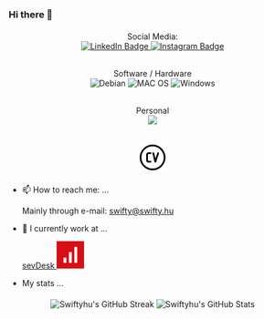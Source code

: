 ### Hi there 👋

<div id="badges" align="center" style="display: block; text-align: center; margin: 20px auto">
 Social Media:
 <br>
 <a href="https://www.linkedin.com/in/swiftyhu">
  <img src="https://img.shields.io/badge/LinkedIn-blue?style=for-the-badge&logo=linkedin&logoColor=white" alt="LinkedIn Badge"/>
 </a>
 <a href="https://www.instagram.com/swifty.hu/">
  <img src="https://img.shields.io/badge/Instagram-E4405F?style=for-the-badge&logo=instagram&logoColor=white" alt="Instagram Badge"/>
 </a>
 <br>
 <br>

 Software / Hardware
 <br>
 <img src="https://img.shields.io/badge/Debian-A81D33?style=for-the-badge&logo=debian&logoColor=white" alt="Debian"/>
 <img src="https://img.shields.io/badge/mac%20os-000000?style=for-the-badge&logo=apple&logoColor=white" alt="MAC OS"/>
 <img src="https://img.shields.io/badge/Windows-0078D6?style=for-the-badge&logo=windows&logoColor=white" alt="Windows"/>
 <br>
 <br>

 Personal
 <br>
 <a href="https://swifty.hu/">
  <img src="https://img.shields.io/website-up-down-green-red/http/swifty.hu.svg">
 </a>  

 <br>
 <a href="http://swifty.hu/pdf/Lajos_GASPAR_CV.pdf">
  <img src=".images/cv.png" style="height: 48px; width: 48px; background-color: white" alt="CV"> 
 </a>
</div>

- 📫 How to reach me: ...

  Mainly through e-mail: swifty@swifty.hu

- 🔭 I currently work at ...

  <a href="https://sevdesk.de">sevDesk <img src=".images/sevdesk.png" style="height: 48px; width: 48px; background-color: white" alt="CV"> 
  </a>

- My stats ...
<div align="center" style="display: block; text-align: center; margin: 20px auto">

![Swiftyhu's GitHub Streak][streak]
![Swiftyhu's GitHub Stats][stats]

</div>

<!--
**Swiftyhu/Swiftyhu** is a ✨ _special_ ✨ repository because its `README.md` (this file) appears on your GitHub profile.

Here are some ideas to get you started:

- 🔭 I’m currently working on ...
- 🌱 I’m currently learning ...
- 👯 I’m looking to collaborate on ...
- 🤔 I’m looking for help with ...
- 💬 Ask me about ...
- 📫 How to reach me: ...
- 😄 Pronouns: ...
- ⚡ Fun fact: ...

https://www.sitepoint.com/github-profile-readme/
https://dev.to/envoy_/150-badges-for-github-pnk

  <img src="https://img.shields.io/badge/YouTube-red?style=for-the-badge&logo=youtube&logoColor=white" alt="Youtube Badge"/>
  <img src="https://img.shields.io/badge/Twitter-blue?style=for-the-badge&logo=twitter&logoColor=white" alt="Twitter Badge"/>

-->



[streak]: https://github-readme-streak-stats.herokuapp.com?user=Swiftyhu
[stats]: https://github-readme-stats.vercel.app/api?username=Swiftyhu&show_icons=true&theme=transparent
